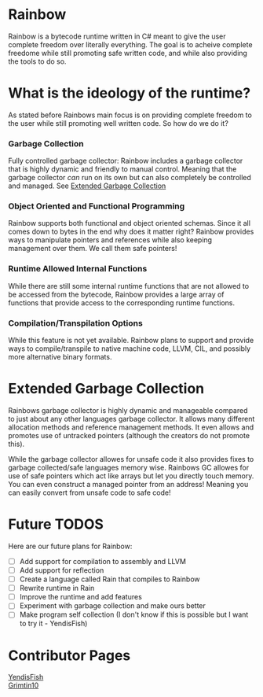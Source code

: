 # Rainbow

Rainbow is a bytecode runtime written in C# meant to give
the user complete freedom over literally everything. The
goal is to acheive complete freedome while still promoting
safe written code, and while also providing the tools to
do so.  

# What is the ideology of the runtime?

As stated before Rainbows main focus is on providing complete
freedom to the user while still promoting well written code. So
how do we do it?

### Garbage Collection
Fully controlled garbage collector: Rainbow includes a garbage
collector that is highly dynamic and friendly to manual control.
Meaning that the garbage collector *can* run on its own but can
also completely be controlled and managed. See [Extended Garbage Collection](#extended-garbage-collection)

### Object Oriented and Functional Programming
Rainbow supports both functional and object oriented
schemas. Since it all comes down to bytes in the end why does it matter
right? Rainbow provides ways to manipulate pointers and
references while also keeping management over them. We call
them safe pointers!

### Runtime Allowed Internal Functions
While there are still some internal runtime functions
that are not allowed to be accessed from the bytecode,
Rainbow provides a large array of functions that provide
access to the corresponding runtime functions.

### Compilation/Transpilation Options
While this feature is not yet available. Rainbow plans to
support and provide ways to compile/transpile to native machine
code, LLVM, CIL, and possibly more alternative binary formats.

# Extended Garbage Collection

Rainbows garbage collector is highly dynamic and manageable compared
to just about any other languages garbage collector. It allows many
different allocation methods and reference management methods. It even
allows and promotes use of untracked pointers (although the creators do
not promote this).

While the garbage collector allowes for unsafe code it also provides fixes
to garbage collected/safe languages memory wise. Rainbows GC allowes for use
of safe pointers which act like arrays but let you directly touch memory. You
can even construct a managed pointer from an address! Meaning you can easily
convert from unsafe code to safe code!

# Future TODOS

Here are our future plans for Rainbow:

- [ ] Add support for compilation to assembly and LLVM
- [ ] Add support for reflection
- [ ] Create a language called Rain that compiles to Rainbow
- [ ] Rewrite runtime in Rain
- [ ] Improve the runtime and add features
- [ ] Experiment with garbage collection and make ours better
- [ ] Make program self collection (I don't know if this is possible but I want to try it - YendisFish)

# Contributor Pages
[YendisFish](https://github.com/YendisFish)  
[Grimtin10](https://github.com/Grimtin10)
